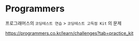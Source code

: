 # Programmers

프로그래머스의 `코딩테스트 연습` > `코딩테스트 고득점 Kit` 의 문제

https://programmers.co.kr/learn/challenges?tab=practice_kit

